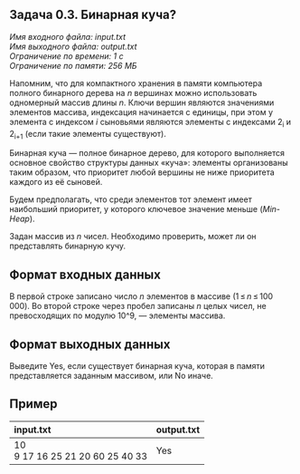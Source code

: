 
## Задача 0.3. Бинарная куча?

*Имя входного файла:  input.txt  
Имя выходного файла:  output.txt  
Ограничение по времени: 1 с  
Ограничение по памяти: 256 МБ*

Напомним, что для компактного хранения в памяти компьютера полного бинарного дерева на  _n_ вершинах можно использовать одномерный массив длины _n_. Ключи вершин являются значениями элементов массива, индексация начинается с единицы, при этом у элемента с индексом _i_  сыновьями являются элементы с индексами  2<sub>i</sub>  и 2<sub>i+1</sub>  (если такие элементы существуют).

Бинарная куча — полное бинарное дерево, для которого выполняется основное свойство структуры данных «куча»: элементы организованы таким образом, что приоритет любой вершины не ниже приоритета каждого из её сыновей.

Будем предполагать, что среди элементов тот элемент имеет наибольший приоритет, у которого ключевое значение меньше (_Min-Heap_).

Задан массив из  _n_ чисел. Необходимо проверить, может ли он представлять бинарную кучу.

## Формат входных данных

В первой строке записано число _n_  элементов в массиве (1 ≤ _n_ ≤ 100 000). Во второй строке через пробел записаны  _n_ целых чисел, не превосходящих по модулю  10^9, — элементы массива.

## Формат выходных данных

Выведите  Yes, если существует бинарная куча, которая в памяти представляется заданным массивом, или  No  иначе.

## Пример

|              input.txt             | output.txt |
|:---------------------------------- |:---------- |
| 10<br>9 17 16 25 21 20 60 25 40 33 | Yes        |
